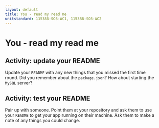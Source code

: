 ```yaml
---
layout: default
title: You - read my read me
unitstandard: 115388-SO3-AC1, 115388-SO3-AC2
---
```


# You - read my read me

## Activity: update your README

Update your `README` with any new things that you missed the first time round. Did you remember about the `package.json`? How about starting the `MySQL` server?

## Activity: test your README

Pair up with someone. Point them at your repository and ask them to use your `README` to get your app running on their machine. Ask them to make a note of any things you could change.
